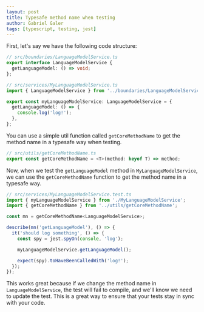```yaml
---
layout: post
title: Typesafe method name when testing
author: Gabriel Galer
tags: [typescript, testing, jest]
---
```


First, let's say we have the following code structure:

```typescript
// src/boundaries/LanguageModelService.ts
export interface LanguageModelService {
  getLanguageModel: () => void;
};

// src/services/MyLanguageModelService.ts
import { LanguageModelService } from '../boundaries/LanguageModelService';

export const myLanguageModelService: LanguageModelService = {
  getLanguageModel: () => {
    console.log('log!');
  },
};
```

You can use a simple util function called `getCoreMethodName` to <span class="highlight-yellow">get the method name in a typesafe way when testing</span>.

```typescript
// src/utils/getCoreMethodName.ts
export const getCoreMethodName = <T>(method: keyof T) => method;
```

Now, when we test the `getLanguageModel` method in `MyLanguageModelService`, we can use the `getCoreMethodName` function to get the method name in a typesafe way.

```typescript
// src/services/MyLanguageModelService.test.ts
import { myLanguageModelService } from './MyLanguageModelService';
import { getCoreMethodName } from '../utils/getCoreMethodName';

const mn = getCoreMethodName<LanguageModelService>;

describe(mn('getLanguageModel'), () => {
  it('should log something', () => {
    const spy = jest.spyOn(console, 'log');

    myLanguageModelService.getLanguageModel();

    expect(spy).toHaveBeenCalledWith('log!');
  });
});
```

This works great because if we change the method name in `LanguageModelService`, <span class="highlight-yellow">the test will fail to compile, and we'll know we need to update the test</span>. This is a great way to ensure that your tests stay in sync with your code.